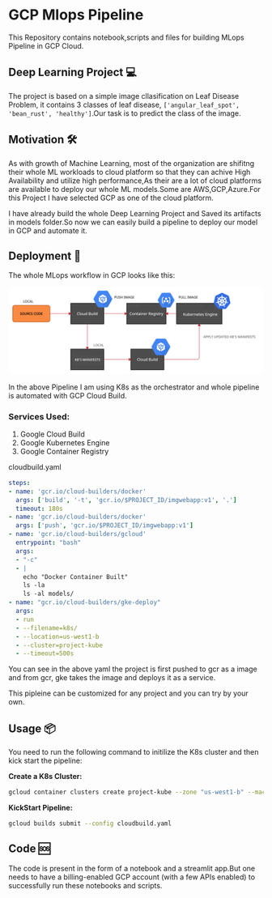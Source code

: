 # GCP Mlops Pipeline

This Repository contains notebook,scripts and files for building MLops Pipeline in GCP Cloud.

## Deep Learning Project 💻

The project is based on a simple image cllasification on Leaf Disease Problem, it contains 3 classes of leaf disease, `['angular_leaf_spot', 'bean_rust', 'healthy']`.Our task is to predict the class of the image.

## Motivation 🛠
As with growth of Machine Learning, most of the organization are shifitng their whole ML workloads to cloud platform so that they can achive High Availability and utilize high performance,As their are a lot of cloud platforms are available to deploy our whole ML models.Some are AWS,GCP,Azure.For this Project I have selected GCP as one of the cloud platform.

I have already build the whole Deep Learning Project and Saved its artifacts in models folder.So now we can easily build a pipeline to deploy our model in GCP and automate it.


## Deployment 🚀
The whole MLops workflow in GCP looks like this:

<p align="center">
  <img src="images\workflow.png" alt="workflow"/>
</p>

In the above Pipeline I am using K8s as the orchestrator and whole pipeline is automated with GCP Cloud Build.

### Services Used:

1. Google Cloud Build
2. Google Kubernetes Engine
3. Google Container Registry

cloudbuild.yaml
```yaml
steps:
- name: 'gcr.io/cloud-builders/docker'
  args: ['build', '-t', 'gcr.io/$PROJECT_ID/imgwebapp:v1', '.']
  timeout: 180s
- name: 'gcr.io/cloud-builders/docker'
  args: ['push', 'gcr.io/$PROJECT_ID/imgwebapp:v1']
- name: 'gcr.io/cloud-builders/gcloud'
  entrypoint: "bash"
  args:
  - "-c"
  - |
    echo "Docker Container Built"
    ls -la
    ls -al models/
- name: "gcr.io/cloud-builders/gke-deploy"
  args:
  - run
  - --filename=k8s/
  - --location=us-west1-b
  - --cluster=project-kube
  - --timeout=500s
```

You can see in the above yaml the project is first pushed to gcr as a image and from gcr, gke takes the image and deploys it as a service.

This pipleine can be customized for any project and you can try by your own.

## Usage 📦  

You need to run the following command to initilize the K8s cluster and then kick start the pipeline:

**Create a K8s Cluster:**

```bash
gcloud container clusters create project-kube --zone "us-west1-b" --machine-type "n1-standard-1" --num-nodes "1"
```

**KickStart Pipeline:**

```bash
gcloud builds submit --config cloudbuild.yaml
```

## Code 🆘

The code is present in the form of a notebook and a streamlit app.But one needs to have a billing-enabled GCP account (with a few APIs enabled) to successfully run these notebooks and scripts.
